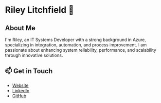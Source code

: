 # Riley Litchfield 👋

## About Me
I'm Riley, an IT Systems Developer with a strong background in Azure, specializing in integration, automation, and process improvement. I am passionate about enhancing system reliability, performance, and scalability through innovative solutions.

## 📫 Get in Touch
- [Website](https://rileylitchfield.com/)
- [LinkedIn](https://www.linkedin.com/in/rileylitchfield/)
- [GitHub](https://github.com/rileylitchfield)

<!---
rileylitchfield/rileylitchfield is a ✨ special ✨ repository because its `README.md` (this file) appears on your GitHub profile.
You can click the Preview link to take a look at your changes.
--->
